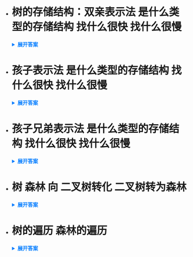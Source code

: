 - # 树的存储结构：双亲表示法 是什么类型的存储结构 找什么很快 找什么很慢

  <details>
    <summary style="font-weight: bold; color: #007bff;">展开答案</summary>
    <ul>    
    <li style="color: blue;">双亲表示法是一个顺序存储的存储结构 通过数组分别表示 data和双亲</li>
    <li style="color: blue;">双亲表示法在寻找节点双亲的时候只需要O(1) 但是找节点的孩子需遍历整个表</li>
    </ul>
  </details>

- # 孩子表示法  是什么类型的存储结构 找什么很快 找什么很慢

  <details>
    <summary style="font-weight: bold; color: #007bff;">展开答案</summary>
    <ul>    
    <li style="color: blue;">孩子表示法是通过 数组配合指针组合 每个数组表示当前元素的data 并且存在一个指针域 指向他的孩子（直接孩子）</li>
    <li style="color: blue;">找孩子速度快 找双亲慢 </li>
    </ul>
  </details>

- # 孩子兄弟表示法 是什么类型的存储结构 找什么很快 找什么很慢

  <details>
    <summary style="font-weight: bold; color: #007bff;">展开答案</summary>
    <ul>    
    <li style="color: blue;">也叫做二叉树表示法可以把任意森林 树 转化为二叉树 每个节点的右指针均指向自己的兄弟 左指针指向第一个孩子 如此往复 就可以得到一个二叉树</li>
    </ul>
  </details> 

- # 树 森林 向 二叉树转化 二叉树转为森林

  <details>
    <summary style="font-weight: bold; color: #007bff;">展开答案</summary>
    <ul>    
    <li style="color: blue;">树转化为二叉树通过孩子兄弟表示法计科 森林也同理</li>
    <li style="color: blue;">把右兄弟看作子树 断开即可</li>
    </ul>
  </details> 

- # 树的遍历 森林的遍历

  <details>
    <summary style="font-weight: bold; color: #007bff;">展开答案</summary>
    <ul>    
    <li style="color: blue;">先根遍历 如果树不为空 那么先访问根 然后访问子树们 类似先序遍历</li>
    <li style="color: blue;">后根遍历：如果树不为空 那么先访问子树 找到最后一个子树后 访问根 类似中序遍历</li>
    <li style="color: blue;">先序遍历森林：访问第一颗树的根 先序遍历第一个树 然后再遍历下一个树</li>
    <li style="color: blue;">中序遍历森林：中序遍历第一个数的节点 访问第一个树的根 然后其他树</li>
    </ul>
  </details> 